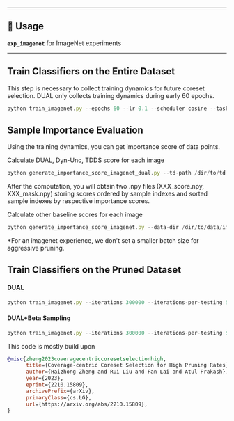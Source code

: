 
---
## 🚀 Usage  
**`exp_imagenet`** for ImageNet experiments  

---
## Train Classifiers on the Entire Dataset
This step is necessary to collect training dynamics for future coreset selection. DUAL only collects training dynamics during early 60 epochs.

```javascript
python train_imagenet.py --epochs 60 --lr 0.1 --scheduler cosine --task-name ImageNet --base-dir /path/to/work-dir/imagenet/ --data-dir /dir/to/data/imagenet --network resnet34 --batch-size 256 --gpuid 0,1
```

## Sample Importance Evaluation
Using the training dynamics, you can get importance score of data points. 

Calculate DUAL, Dyn-Unc, TDDS score for each image
```javascript
python generate_importance_score_imagenet_dual.py --td-path /dir/to/td --save-path /path/to/save-dir
```
After the computation, you will obtain two .npy files (XXX_score.npy, XXX_mask.npy) storing scores ordered by sample indexes and sorted sample indexes by respective importance scores.

Calculate other baseline scores for each image
```javascript
python generate_importance_score_imagenet.py --data-dir /dir/to/data/imagenet --base-dir /path/to/work-dir/imagenet/ --task-name ImageNet-Score --data-score-path ./imagenet-data-score.pt
```

*For an imagenet experience, we don't set a smaller batch size for aggressive pruning. 

## Train Classifiers on the Pruned Dataset
#### DUAL
```javascript
python train_imagenet.py --iterations 300000 --iterations-per-testing 5000 --lr 0.1 --scheduler cosine --task-name dual --data-dir /dir/to/data/imagenet --base-dir /path/to/work-dir/imagenet/dual --coreset --coreset-mode dual --mask_npy_path save-path/mask_npy_path.npy --network resnet34 --batch-size 256 --coreset-ratio 0.1 --gpuid 0,1 --ignore-td
```

#### DUAL+Beta Sampling
```javascript
python train_imagenet.py --iterations 300000 --iterations-per-testing 5000 --lr 0.1 --scheduler cosine --task-name dual --data-dir /dir/to/data/imagenet --base-dir /path/to/work-dir/imagenet/dual --coreset --coreset-mode dual --mask_npy_path save-path/mask_npy_path.npy --score_npy_path save-path/score_npy_path.npy --probs_path save-path/target_probs.pt --network resnet34 --batch-size 256 --coreset-ratio 0.1 --gpuid 0,1 --ignore-td
```

This code is mostly build upon 
```bibtex
@misc{zheng2023coveragecentriccoresetselectionhigh,
      title={Coverage-centric Coreset Selection for High Pruning Rates}, 
      author={Haizhong Zheng and Rui Liu and Fan Lai and Atul Prakash},
      year={2023},
      eprint={2210.15809},
      archivePrefix={arXiv},
      primaryClass={cs.LG},
      url={https://arxiv.org/abs/2210.15809}, 
}
```
